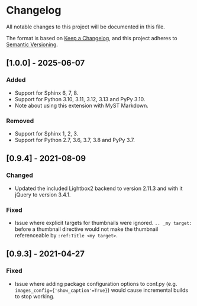 # Changelog

All notable changes to this project will be documented in this file.

The format is based on [Keep a Changelog](https://keepachangelog.com/en/1.0.0/),
and this project adheres to [Semantic Versioning](https://semver.org/spec/v2.0.0.html).


## [1.0.0] - 2025-06-07

### Added

- Support for Sphinx 6, 7, 8.
- Support for Python 3.10, 3.11, 3.12, 3.13 and PyPy 3.10.
- Note about using this extension with MyST Markdown.

### Removed

- Support for Sphinx 1, 2, 3.
- Support for Python 2.7, 3.6, 3.7, 3.8 and PyPy 3.7.




## [0.9.4] - 2021-08-09

### Changed

- Updated the included Lightbox2 backend to version 2.11.3 and with it jQuery to
  version 3.4.1.

### Fixed

- Issue where explicit targets for thumbnails were ignored. 
  `.. _my target:` before a thumbnail directive would not make the thumbnail 
  referenceable by `:ref:Title <my target>`.



## [0.9.3] - 2021-04-27

### Fixed

- Issue where adding package configuration options to conf.py 
  (e.g. `images_config={'show_caption'=True}`) would cause incremental builds
  to stop working.
